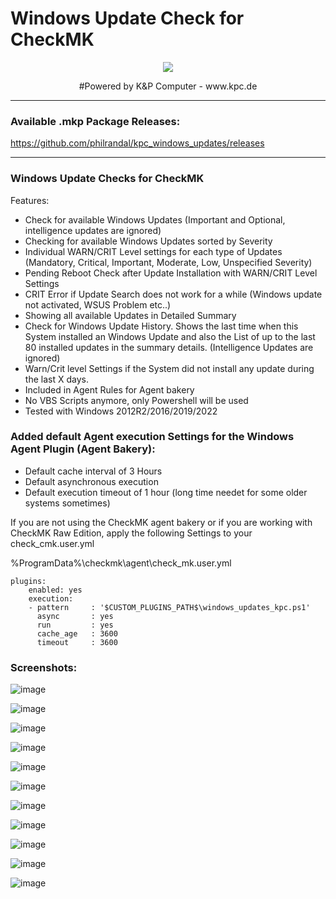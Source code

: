 # Windows Update Check for CheckMK
<p align="center"><img src="https://user-images.githubusercontent.com/5358267/235710289-c05aa5bb-3394-4c94-8ce0-1f0ef5382d00.png"></p>
<p align="center">#Powered by K&P Computer - www.kpc.de</o>

----------------------

### Available .mkp Package Releases: ###

https://github.com/philrandal/kpc_windows_updates/releases


----------------------

### Windows Update Checks for CheckMK ###
 
Features:
- Check for available Windows Updates (Important and Optional, intelligence updates are ignored)
- Checking for available Windows Updates sorted by Severity
- Individual WARN/CRIT Level settings for each type of Updates (Mandatory, Critical, Important, Moderate, Low, Unspecified Severity)
- Pending Reboot Check after Update Installation with WARN/CRIT Level Settings
- CRIT Error if Update Search does not work for a while (Windows update not activated, WSUS Problem etc..)
- Showing all available Updates in Detailed Summary
- Check for Windows Update History. Shows the last time when this System installed an Windows Update and also the List of up to the last 80 installed updates in the summary details. (Intelligence Updates are ignored)
- Warn/Crit level Settings if the System did not install any update during the last X days.
- Included in Agent Rules for Agent bakery
- No VBS Scripts anymore, only Powershell will be used
- Tested with Windows 2012R2/2016/2019/2022





### Added default Agent execution Settings for the Windows Agent Plugin (Agent Bakery): ###
- Default cache interval of 3 Hours
- Default asynchronous execution
- Default execution timeout of 1 hour (long time needet for some older systems sometimes)

If you are not using the CheckMK agent bakery or if you are working with CheckMK Raw Edition, apply the following Settings to your check_cmk.user.yml

%ProgramData%\checkmk\agent\check_mk.user.yml
````
plugins:
    enabled: yes
    execution:
    - pattern     : '$CUSTOM_PLUGINS_PATH$\windows_updates_kpc.ps1'
      async       : yes
      run         : yes
      cache_age   : 3600
      timeout     : 3600
````
### Screenshots: ###
![image](https://github.com/user-attachments/assets/b975f5aa-b6de-477d-9445-d2bf5509fe26)

![image](https://github.com/matthias1232/kpc_windows_updates/assets/5358267/fdd7d13a-c29b-4835-aa7d-9610f7b6403c)

![image](https://github.com/user-attachments/assets/fe48b89b-daed-42d6-aa34-2d7ed5301c03)

![image](https://github.com/matthias1232/kpc_windows_updates/assets/5358267/4cefbcb2-cbbb-4708-ac9d-6c40481794c0)

![image](https://github.com/matthias1232/kpc_windows_updates/assets/5358267/041ee4e7-39d1-4639-bdd1-0c66a38c1b35)

![image](https://github.com/matthias1232/kpc_windows_updates/assets/5358267/8bccc33c-a0dc-48be-a43e-0ed66a04c71c)

![image](https://github.com/matthias1232/kpc_windows_updates/assets/5358267/9b979558-cc79-493b-b4b0-3f3867bd1e4a)

![image](https://github.com/user-attachments/assets/678f5be5-385a-4184-9ace-47743a4d58d4)

![image](https://github.com/user-attachments/assets/f884a80a-19ed-49dc-be54-cbc7c5e0e142)

![image](https://github.com/user-attachments/assets/2d6a9a94-c184-4670-ae95-b9fdfd4ce1c8)




![image](https://github.com/matthias1232/kpc_windows_updates/assets/5358267/e098c9b3-31c9-4b01-b693-0e75c2cddd2d)



